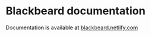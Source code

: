 # Blackbeard documentation

Documentation is available at [blackbeard.netlify.com](https://blackbeard.netlify.com)